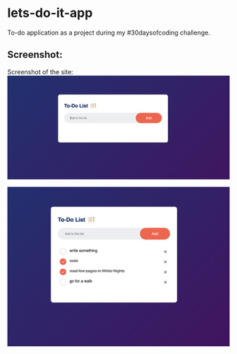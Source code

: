 # lets-do-it-app
To-do application as a project during my #30daysofcoding challenge.

## Screenshot:
Screenshot of the site:
![](images/output.png)

![](images/output1.png)
